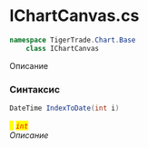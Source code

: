 
# IChartCanvas.cs
```csharp
namespace TigerTrade.Chart.Base  
    class IChartCanvas
```

Описание

### Синтаксис
```csharp
DateTime IndexToDate(int i)
```

<mark style="color:yellow;">`i`</mark> <mark style="color:red;">*`int`*</mark>  
 *Описание*  
  

                    
                    